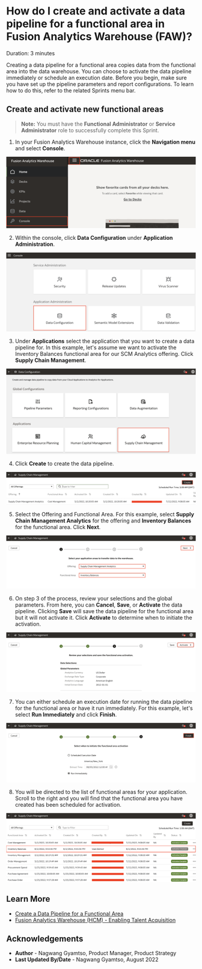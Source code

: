 # How do I create and activate a data pipeline for a functional area in Fusion Analytics Warehouse (FAW)?

Duration: 3 minutes

Creating a data pipeline for a functional area copies data from the functional area into the data warehouse. You can choose to activate the data pipeline immediately or schedule an execution date. Before you begin, make sure you have set up the pipeline parameters and report configurations. To learn how to do this, refer to the related Sprints menu bar.

[](youtube:39Hq54lw6fE:large)

## Create and activate new functional areas
>**Note:** You must have the **Functional Administrator** or **Service Administrator** role to successfully complete this Sprint.

1. In your Fusion Analytics Warehouse instance, click the **Navigation menu** and select **Console**.

  ![Console](images/console.png)

2. Within the console, click **Data Configuration** under **Application Administration**.

  ![Data Configuration](images/data-config.png)

3. Under **Applications** select the application that you want to create a data pipeline for. In this example, let's assume we want to activate the Inventory Balances functional area for our SCM Analytics offering. Click **Supply Chain Management**.

  ![SCM](images/applications.png)

4. Click **Create** to create the data pipeline.

  ![Create pipeline](images/create.png)

5. Select the Offering and Functional Area. For this example, select **Supply Chain Management Analytics** for the offering and **Inventory Balances** for the functional area. Click **Next**.

  ![Offering and functional area](images/offering-functional-area.png)

6. On step 3 of the process, review your selections and the global parameters. From here, you can **Cancel**, **Save**, or **Activate** the data pipeline. Clicking **Save** will save the data pipeline for the functional area but it will not activate it. Click **Activate** to determine when to initiate the activation.

  ![Step 3](images/review-config.png)

7. You can either schedule an execution date for running the data pipeline for the functional area or have it run immediately. For this example, let's select **Run Immediately** and click **Finish**.

  ![Schedule activation](images/schedule-activation.png)

8. You will be directed to the list of functional areas for your application. Scroll to the right and you will find that the functional area you have created has been scheduled for activation.  

  ![Activation](images/results.png)

## Learn More

* [Create a Data Pipeline for a Functional Area](https://docs.oracle.com/en/cloud/saas/analytics/22r2/fawag/create-data-pipeline-functional-area.html)
* [Fusion Analytics Warehouse (HCM) - Enabling Talent Acquisition](https://community.oracle.com/customerconnect/discussion/566252/fusion-analytics-warehouse-hcm-enabling-talent-acquisition)

## Acknowledgements
* **Author** - Nagwang Gyamtso, Product Manager, Product Strategy
* **Last Updated By/Date** - Nagwang Gyamtso, August 2022
